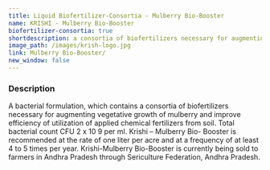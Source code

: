 ```yaml
---
title: Liquid Biofertilizer-Consortia - Mulberry Bio-Booster
name: KRISHI - Mulberry Bio-Booster
biofertilizer-consortia: true
shortdescription: a consortia of biofertilizers necessary for augmenting vegetative growth of mulberry
image_path: /images/krish-logo.jpg
link: Mulberry Bio-Booster/
new_window: false
---
```

### Description
A bacterial formulation, which contains a consortia of biofertilizers necessary for
augmenting vegetative growth of mulberry and improve efficiency of utilization of applied
chemical fertilizers from soil. Total bacterial count CFU 2 x 10 9 per ml. Krishi – Mulberry Bio-
Booster is recommended at the rate of one liter per acre and at a frequency of at least 4 to 5 times
per year. Krishi-Mulberry Bio-Booster is currently being sold to farmers in Andhra Pradesh
through Sericulture Federation, Andhra Pradesh.
